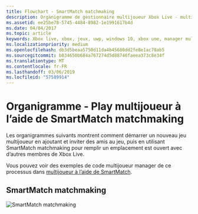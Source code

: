 ```yaml
---
title: Flowchart - SmartMatch matchmaking
description: Organigramme de gestionnaire multijoueur Xbox Live - multijoueur à l’aide de SmartMatch matchmaking.
ms.assetid: ee25be78-5745-4484-8982-1e1991617b4d
ms.date: 04/04/2017
ms.topic: article
keywords: Xbox live, xbox, jeux, uwp, windows 10, xbox une, manager multijoueur, diagramme de flux
ms.localizationpriority: medium
ms.openlocfilehash: db3d5beaa5750d11da4b45680dd2fe8e1ac70ab5
ms.sourcegitcommit: b034650b684a767274d5d88746faeea373c8e34f
ms.translationtype: MT
ms.contentlocale: fr-FR
ms.lasthandoff: 03/06/2019
ms.locfileid: "57589914"
---
```

# <a name="flowchart---play-a-multiplayer-game-by-using-smartmatch-matchmaking"></a>Organigramme - Play multijoueur à l’aide de SmartMatch matchmaking

Les organigrammes suivants montrent comment démarrer un nouveau jeu multijoueur en ajoutant et inviter des amis au jeu, puis en utilisant SmartMatch matchmaking pour remplir un emplacement est ouvert avec d’autres membres de Xbox Live.

Vous pouvez voir des exemples de code multijoueur manager de ce processus dans [multijoueur à l’aide de SmartMatch](../play-multiplayer-with-matchmaking.md).

## <a name="smartmatch-matchmaking"></a>SmartMatch matchmaking

![SmartMatch matchmaking](../../../images/multiplayer/mpm-smartmatch-matchmaking.png)
